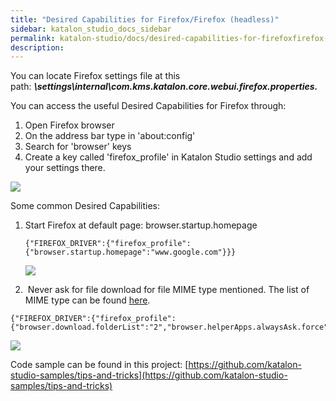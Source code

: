 ```yaml
---
title: "Desired Capabilities for Firefox/Firefox (headless)" 
sidebar: katalon_studio_docs_sidebar
permalink: katalon-studio/docs/desired-capabilities-for-firefoxfirefox-headless.html 
description: 
---
```

You can locate Firefox settings file at this path: **_<Project folder>\\settings\\internal\\com.kms.katalon.core.webui.firefox.properties._**

You can access the useful Desired Capabilities for Firefox through:

1.  Open Firefox browser
2.  On the address bar type in 'about:config'
3.  Search for 'browser' keys
4.  Create a key called 'firefox_profile' in Katalon Studio settings and add your settings there.

![](../../images/katalon-studio/docs/desired-capabilities-for-firefoxfirefox-headless/Untitled.png)

Some common Desired Capabilities:

1.  Start Firefox at default page: browser.startup.homepage
    
    ```
    {"FIREFOX_DRIVER":{"firefox_profile":{"browser.startup.homepage":"www.google.com"}}}
    ```
    
      
    ![](../../images/katalon-studio/docs/desired-capabilities-for-firefoxfirefox-headless/Untitled2.png)
    
2.   Never ask for file download for file MIME type mentioned. The list of MIME type can be found [here](https://developer.mozilla.org/en-US/docs/Web/HTTP/Basics_of_HTTP/MIME_types/Complete_list_of_MIME_types).

```
{"FIREFOX_DRIVER":{"firefox_profile":{"browser.download.folderList":"2","browser.helperApps.alwaysAsk.force":false,"browser.download.manager.showWhenStarting":false,"browser.download.dir":"C:\\Downloads","browser.download.downloadDir":"C:\\Downloads","browser.download.defaultFolder":"C:\\Downloads","browser.helperApps.neverAsk.saveToDisk":"text/html"}}}
```

![](../../images/katalon-studio/docs/desired-capabilities-for-firefoxfirefox-headless/Untitled.png)

  

Code sample can be found in this project: [https://github.com/katalon-studio-samples/tips-and-tricks](https://github.com/katalon-studio-samples/tips-and-tricks)